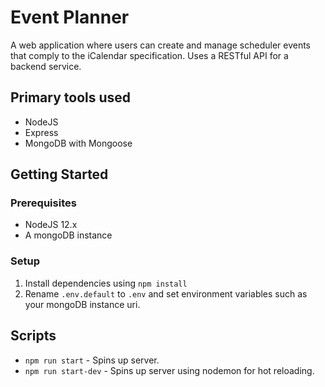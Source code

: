 # Event Planner 
A web application where users can create and manage scheduler events that comply to the iCalendar specification. Uses a RESTful API for a backend service.

## Primary tools used
* NodeJS 
* Express
* MongoDB with Mongoose

## Getting Started 

### Prerequisites
* NodeJS 12.x 
* A mongoDB instance

### Setup
1) Install dependencies using `npm install`
2) Rename `.env.default` to `.env` and set environment variables such as your mongoDB instance uri.

## Scripts 
* `npm run start` - Spins up server.
* `npm run start-dev` - Spins up server using nodemon for hot reloading.
